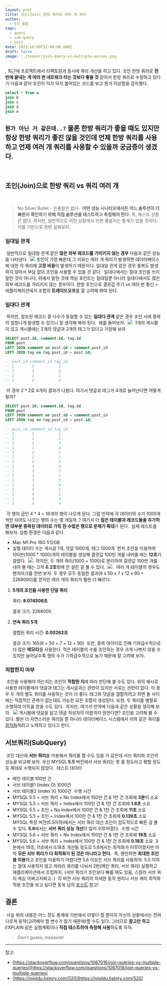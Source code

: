 ```yaml
---
layout: post
title: 조인(Join) 한방 쿼리와 여러 개 쿼리
author:
  - 5기_폴로
tags:
  - query
  - sub-query
  - join
date: 2023-10-09T12:00:00.000Z
draft: false
image: ../teaser/join-query-vs-multiple-quries.png
---
```

,​
최근에 프로젝트에서 리팩토링과 동시에 쿼리 개선을 하고 있다. 조인 한방 쿼리로 **한 번에 끝내는 게 여러 번 네트워크 타는 것보다 좋을 것** 같아서 한방 쿼리로 수정하고 있다가 다음과 같이 조인이 덕지 덕지 붙어있는 코드를 보고 뭔가 이상함을 감지했다.
​
```sql
select * from a
join b
join c
join d
join e
```
​
`뭔가 아닌 거 같은데..?` 물론 한방 쿼리가 좋을 때도 있지만 항상 한방 쿼리가 좋진 않을 것인데 **언제 한방 쿼리를 사용하고 언제 여러 개 쿼리를 사용**할 수 있을까 궁금증이 생겼다.
​
---
​
## 조인(Join)으로 한방 쿼리 vs 쿼리 여러 개
​
> No Silver Bullet - 은총알은 없다.
​
**어떤 성능 시나리오에서든 어느 솔루션이 더 빠른지 확인하기 위해 직접 솔루션을 테스트하고 측정해야 한다.** 즉, 베스트 상황은 없다. 하지만, 일반적으로 어떤 상황에서 쓰면 좋을지는 통계가 있을 것이다. 이를 기반으로 한번 살펴보자.
​
### 일대일 관계
​
일반적으로 일대일 관계 같은 **많은 외부 레코드를 가리키지 않는 경우** 다음과 같은 성능을 나타낸다.
​
![](../images/2023-10-09-join-vs-multiple-performance_graph.png)
​
조인이 가장 빠른데 그 이유는 여러 개 쿼리가 발생하면 데이터베이스에 대한 각 쿼리에 **고정 비용**이 발생하기 때문이다. 일대일 관계 같은 경우 중복도 발생하지 않아서 부담 없이 조인을 사용할 수 있을 것 같다.
​
일대다에서는 절대 조인을 쓰지 말란 것이 아니다. 위에서 말한 것에 핵심 포인트는 일대일뿐 아니라 일대다에서도 많은 외부 레코드를 가리키지 않는 경우이다. 한방 조인으로 결괏값 주기 vs 여러 번 통신 + 애플리케이션에서 조합의 **트레이드오프**를 잘 고려해 봐야 된다.
​
### 일대다 관계
​
하지만, 참조된 레코드 중 다수가 동일할 수 있는 **일대다 관계** 같은 경우 조인 시에 중복이 엄청나게 발생할 수 있으니 잘 생각해 봐야 된다.
​
예를 들어보자.
​
![](../images/2023-10-09-join-vs-multiple-entities.png)
​
1개의 게시물이 있고 게시물에는 2개의 댓글과 2개의 태그가 있다고 가정해 보자
​
```sql
SELECT post.id, comment.id, tag.id
FROM post
LEFT JOIN comment on post.id = comment.post_id
LEFT JOIN tag on tag.post_id = post.id;
​
-- post_id comment_id tag_id
-- 1        1           1
-- 1        1           2
-- 1        2           1
-- 1        2           2
```
​
이 경우 2 * 2로 4개의 결과가 나왔다. 여기서 댓글과 태그가 4개로 늘어난다면 어떻게 될까?
​
```sql
SELECT post.id, comment.id, tag.id
FROM post
LEFT JOIN comment on post.id = comment.post_id
LEFT JOIN tag on tag.post_id = post.id;
​
-- post_id comment_id tag_id
-- 1        1           1
-- 1        1           2
-- 1        1           3
-- 1        1           4
-- 1        2           1
-- 1        2           2
-- 1        2           3
-- 1        2           4
-- 1        3           1
-- 1        3           2
-- 1        3           3
-- 1        3           4
-- 1        4           1
-- 1        4           2
-- 1        4           3
-- 1        4           4
```
​
각 행의 곱인 4 * 4 = 16개의 행이 나오게 된다. 그럼 만약에 각 데이터의 수가 1000개씩만 되어도 나오는 행의 수는 몇 개일까..? 여기서 더 **많은 테이블과 레코드들을 추가하면 대부분 중복된 데이터로 가득 찬 수많은 행으로 문제가 확대**가 된다.
​
실제 테스트를 해보자. 실험 환경은 다음과 같다.
- Mac M1 Pro 16G 512GB
- 실험 데이터 수는 게시글 1개, 댓글 1000개, 태그 1000개
​
먼저 조인을 이용하여 100만(1000 * 1000)개의 테이블을 생성해 결괏값 100만 개를 내어줄 때는 **12초**가 걸렸다.
​
![](../images/2023-10-09-join-vs-multiple-log1.png)
​
하지만, 두 개의 쿼리(1000 + 1000)로 분리하여 결괏값 100만 개를 내어 줄 때는 고작 **0.2초**밖에 안 걸린 걸 볼 수 있다.
​
![](../images/2023-10-09-join-vs-multiple-log2.png)
​
​
여러 개 테이블의 경우도 벤치마크를 한번 보자. 두 경우 모두 동일한 결과(6 x 50 x 7 x 12 x 90 = 2268000)를 얻지만 여러 개의 쿼리가 훨씬 더 빠르다.
​
1. **5개의 조인을 사용한 단일 쿼리**
    
    쿼리: **8.074508초**
    
    결과 크기: 2268000
    
2. **연속 쿼리 5개**
    
    결합된 쿼리 시간: **0.00262초**
    
    결과 크기: 165(6 + 50 + 7 + 12 + 90)
​
또한, 중복 데이터로 인해 기하급수적으로 더 많은 **메모리**를 사용한다. 적은 테이블의 수를 조인하는 경우 크게 나쁘지 않을 수 있지만 늘어날수록 행의 수가 기하급수적으로 늘기 때문에 잘 고려해 보자.
​
### 적합한지 여부
​
조인을 사용해야 하는지는 조인이 **적합한 지**에 따라 판단해 볼 수도 있다. 위의 예시로 사용한 테이블에서 댓글과 태그는 게시글과는 관련이 있지만 서로는 관련이 없다. 이 경우 두 개의 별도 쿼리를 사용하는 것이 더 좋다. 태그와 댓글을 결합하려고 하면 둘 사이에는 직접적인 관계가 없는데도 가능한 모든 조합이 생성된다. 또한, 두 쿼리를 병렬로 수행하여 이득을 얻을 수도 있다.
​
하지만, 여기서 만약에 다음과 같은 상황을 생각해 보자.
​
![](../images/2023-10-09-join-vs-multiple-entities-modified.png)
​
게시물에 댓글을 달고 댓글 작성자의 이름까지 원한다면? 조인을 고려해 볼 수 있다. 훨씬 더 자연스러운 쿼리일 뿐 아니라 데이터베이스 시스템에서 이와 같은 쿼리를 [최적화](https://dev.mysql.com/doc/refman/8.0/en/optimization.html)하려고 노력하고 있다고 한다.
​
## 서브쿼리(SubQuery)
​
조인 대신에 **서브 쿼리**를 이용해서 쿼리를 짤 수도 있을 거 같은데 서브 쿼리와 조인의 성능을 비교해 보자. 우선 MYSQL **5.5** 버전에서 서브 쿼리는 못 쓸 정도라고 평할 정도로 제대로 수행되지 않았다.
​
테스트 데이터
- 메인 테이블 100만 건
- 서브 테이블1 (Index O) 1000건
- 서브 테이블2 (Index X) 1000건
​
수행 시간
- MYSQL 5.5 + 서브 쿼리 + No Index에서 100만 건 & 1천 건 조회에 **3분**이 소요
- MYSQL 5.5 + 서브 쿼리 + Index에서 100만 건 & 1천 건 조회에 **1.8초** 소요
- MYSQL 5.5 + 조인 + No Index에서 100만 건 & 1천 건 조회에 **11초** 소요
- MYSQL 5.5 + 조인 + Index에서 100만 건 & 1천 건 조회에 **0.139초** 소요
​
MYSQL 특정 버전(5.5이하)에서는 서브 쿼리 대신 조인이 압도적으로 빠른 걸 볼 수 있다. **5.6**에서는 **서브 쿼리 성능 개선**이 많이 이루어졌다.
​
수행 시간
- MYSQL 5.6 + 서브 쿼리 + No Index에서 100만 건 & 1천 건 조회에 **19초** 소요
- MYSQL 5.6 + 서브 쿼리 + Index에서 100만 건 & 1천 건 조회에 **0.18초** 소요
​
3분에서 19초, 11초에서 0.18초 개선될 정도로 5.6에서는 최적화가 이루어졌지만 아직 **모든 서브 쿼리가 다 최적화가 된 것은 아니라고 한다.**
​
즉, 웬만하면 **최대한 조인을 이용**하고 조인을 이용하기 어렵다면 5.6 이상은 서브 쿼리를 사용하자. 5.5 이하는 절대 사용하지 않고 차라리 쿼리를 나눠서 2번(메인 쿼리, 서브 쿼리) 실행하고 애플리케이션에서 조립하자. (서브 쿼리가 조인보다 빠를 때도 있음, 스칼라 서브 쿼리 캐싱 어쩌고저쩌고..)
​
각 버전 서브 쿼리의 자세한 동작 원리나 서브 쿼리 최적화 적용 조건을 보고 싶다면 동욱 님의 [포스트](https://jojoldu.tistory.com/520) 참고!
​
## 결론
​
사실 위의 내용은 어느 정도 통계에 기반에서 이렇다 할 뿐이지 자신의 상황에서는 전혀 다르게 동작(고려해야 할 변수가 많기 때문에)할 수도 있다. 그러므로 **참고만 하고** EXPLAIN 같은 실행계획이나 **직접 테스트하여 측정해 사용**하도록 하자.
​
> Don't guess, measure!
​
---
참고:
- [https://stackoverflow.com/questions/1067016/join-queries-vs-multiple-queries](https://stackoverflow.com/questions/1067016/join-queries-vs-multiple-queries)
- [https://jojoldu.tistory.com/520](https://jojoldu.tistory.com/520)

